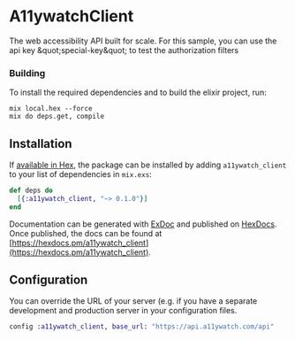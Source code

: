 # A11ywatchClient

The web accessibility API built for scale.  For this sample, you can use the api key \&quot;special-key\&quot; to test the authorization filters

### Building

To install the required dependencies and to build the elixir project, run:
```
mix local.hex --force
mix do deps.get, compile
```

## Installation

If [available in Hex](https://hex.pm/docs/publish), the package can be installed
by adding `a11ywatch_client` to your list of dependencies in `mix.exs`:

```elixir
def deps do
  [{:a11ywatch_client, "~> 0.1.0"}]
end
```

Documentation can be generated with [ExDoc](https://github.com/elixir-lang/ex_doc)
and published on [HexDocs](https://hexdocs.pm). Once published, the docs can
be found at [https://hexdocs.pm/a11ywatch_client](https://hexdocs.pm/a11ywatch_client).


## Configuration

You can override the URL of your server (e.g. if you have a separate development and production server in your configuration files.
```elixir
config :a11ywatch_client, base_url: "https://api.a11ywatch.com/api"
```